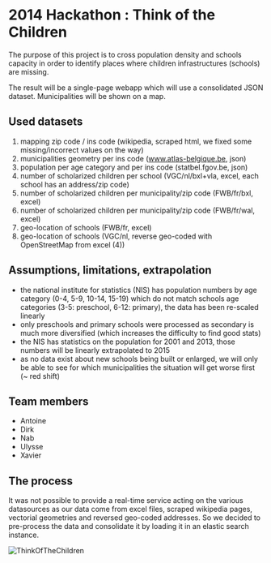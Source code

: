 2014 Hackathon : Think of the Children
==================================

The purpose of this project is to cross population density and schools capacity in order to identify
places where children infrastructures (schools) are missing.

The result will be a single-page webapp which will use a consolidated JSON dataset.
Municipalities will be shown on a map.

## Used datasets

1. mapping zip code / ins code (wikipedia, scraped html, we fixed some missing/incorrect values on the way)
2. municipalities geometry per ins code (www.atlas-belgique.be, json)
3. population per age category and per ins code (statbel.fgov.be, json)
4. number of scholarized children per school (VGC/nl/bxl+vla, excel, each school has an address/zip code)
5. number of scholarized children per municipality/zip code (FWB/fr/bxl, excel)
6. number of scholarized children per municipality/zip code (FWB/fr/wal, excel)
7. geo-location of schools (FWB/fr, excel)
8. geo-location of schools (VGC/nl, reverse geo-coded with OpenStreetMap from excel (4))

## Assumptions, limitations, extrapolation

- the national institute for statistics (NIS) has population numbers by age category (0-4, 5-9, 10-14, 15-19) which
  do not match schools age categories (3-5: preschool, 6-12: primary), the data has been re-scaled linearly
- only preschools and primary schools were processed as secondary is much more diversified (which increases the difficulty to find good stats)
- the NIS has statistics on the population for 2001 and 2013, those numbers will be linearly extrapolated to 2015
- as no data exist about new schools being built or enlarged, we will only be able to see for which municipalities the situation will get worse first (~ red shift)

## Team members

- Antoine
- Dirk
- Nab
- Ulysse
- Xavier

## The process

It was not possible to provide a real-time service acting on the various datasources as our data come from excel files,
scraped wikipedia pages, vectorial geometries and reversed geo-coded addresses.
So we decided to pre-process the data and consolidate it by loading it in an elastic search instance.

![ThinkOfTheChildren](http://behindthenumbers.ca/wp-content/uploads/2014/07/Think-of-the-children.jpg)